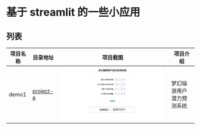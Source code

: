 # 基于 streamlit 的一些小应用

## 列表

| 项目名称 | 目录地址                 | 项目截图                          | 项目介绍                                                                        |
| -------- | ------------------------ | --------------------------------- | ------------------------------------------------------------------------------- |
| demo1  | [project-a](/src/demo1/) | ![预览](/src/demo1/assets/s1.png) | 梦幻端游用户潜力预测系统 |
